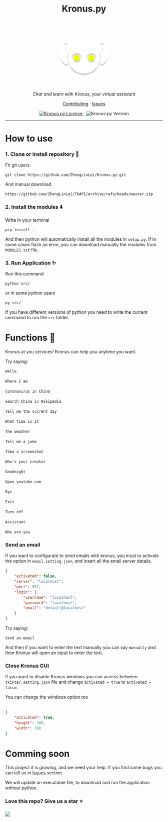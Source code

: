<h1 align="center">Kronus.py</h1>
<br>
<br>



<br>
<p align="center">
    <img src="./docs/kronus.png" alt="Kronus.py Logo" />
</p>

<br>



<p align="center">
  <i>Chat and learn with Kronus, your virtual assistant</i>
</p>

<p align="center">
  <a href="./CONTRIBUTING.md">Contributing</a>
  ·
  <a href="https://github.com/ZhengLinLei/Kronus.py/issues">Issues</a>
</p>

<p align="center">
  <a href="https://opensource.org/licenses/Apache-2.0">
    <img src="https://img.shields.io/badge/License-Apache%202.0-blue.svg" alt="Kronus.py License" />
  </a>&nbsp;
  <a>
    <img src="https://img.shields.io/badge/version-1.0-brightgreen" alt="Kronus.py Version" />
  </a>
</p>

<hr>








# How to use



### 1. Clone or install repository 📁

Fir git users
```
git clone https://github.com/ZhengLinLei/Kronus.py.git
```

And manual download
```
https://github.com/ZhengLinLei/TkAPI/archive/refs/heads/master.zip
```


### 2. Install the modules ⬇️

Write in your terminal
```
pip install .
```

And then python will automatically install all the modules in `setup.py`. If in some cases flash an error, you can download manually the modules from `MODULES.txt` file.


### 3. Run Application ✨

Run this command
```
python src/
```

or in some python users
```
py src/
```

If you have different versions of python you need to write the current command to run the `src` folder.







# Functions 🤖

Kronus at you services! Kronus can help you anytime you want.

Try saying:
```
Hello

Where I am

Coronavirus in China

Search China in Wikipedia

Tell me the current day

What time is it

The weather

Tell me a joke

Take a screenshot

Who's your creator

Goodnight

Open youtube.com

Bye 

Exit

Turn off

Assistant

Who are you
```

### Send an email

If you want to configurate to send emails with kronus, you must to activate the option in `email.setting.json`, and insert all the email server details.
```JSON
{
    "activated": false,
    "server": "localhost",
    "port": 587,
    "login": {
        "username": "localhost",
        "password": "localhost",
        "email": "default@localhost"
    }
}
```

Try saying:
```
Send an email
```

And then if you want to enter the text manually you can say `manually` and then Kronus will open an input to enter the text.


### Close Kronus GUI

If you want to disable Kronus windows you can access between `tkinter.setting.json` file and change `activated = true` to `activated = false`.

You can change the windows option too
```JSON

{
    "activated": true,
    "height": 300,
    "width": 300
}

```




# Comming soon


This project it is growing, and we need your help. If you find some bugs you can tell us in <a href="https://github.com/ZhengLinLei/Kronus.py/issues">Issues</a> section


We will update an executable file, to download and run the application without python.






### Love this repo? Give us a star ⭐

<a href="./">
  <img src="https://img.shields.io/badge/Kronus.py-Rate-blue">
</a>
